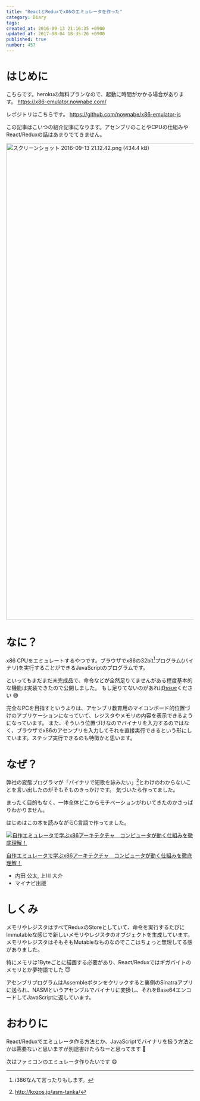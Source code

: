 ```yaml
---
title: "ReactとReduxでx86のエミュレータを作った"
category: Diary
tags: 
created_at: 2016-09-13 21:16:35 +0900
updated_at: 2017-08-04 18:35:26 +0900
published: true
number: 457
---
```


# はじめに
こちらです。herokuの無料プランなので、起動に時間がかかる場合があります。
https://x86-emulator.nownabe.com/

レポジトリはこちらです。
https://github.com/nownabe/x86-emulator-js

この記事はこいつの紹介記事になります。アセンブリのことやCPUの仕組みやReact/Reduxの話はあまりでてきません。

<img width="1276" alt="スクリーンショット 2016-09-13 21.12.42.png (434.4 kB)" src="https://img.esa.io/uploads/production/attachments/1679/2016/09/13/4429/1827f46c-a19e-40b8-968a-33ab47903c2a.png">


# なに？
x86 CPUをエミュレートするやつです。ブラウザでx86の32bit[^1]プログラム(バイナリ)を実行することができるJavaScriptのプログラムです。

といってもまだまだ未完成品で、命令などが全然足りてませんがある程度基本的な機能は実装できたので公開しました。
もし足りてないのがあれば[Issue](https://github.com/nownabe/x86-emulator-js/issues)ください :sweat_smile: 

完全なPCを目指すというよりは、アセンブリ教育用のマイコンボード的位置づけのアプリケーションになっていて、レジスタやメモリの内容を表示できるようになっています。
また、そういう位置づけなのでバイナリを入力するのではなく、ブラウザでx86のアセンブリを入力してそれを直接実行できるという形にしています。ステップ実行できるのも特徴かと思います。

[^1]: i386なんて言ったりもします。

# なぜ？
弊社の変態プログラマが「バイナリで短歌を詠みたい」[^2]とわけのわからないことを言い出したのがそもそものきっかけです。
気づいたら作ってました。

まったく目的もなく、一体全体どこからモチベーションがわいてきたのかさっぱりわかりません。

はじめはこの本を読みながらC言語で作ってました。

<div class="asin"><div class="asin-image"><a href="https://www.amazon.co.jp/exec/obidos/ASIN/B0148FQNVC/nownabe0c-22/"><img src="http://images-jp.amazon.com/images/P/B0148FQNVC.09._SL160_.jpg" alt="自作エミュレータで学ぶx86アーキテクチャ　コンピュータが動く仕組みを徹底理解！" title="自作エミュレータで学ぶx86アーキテクチャ　コンピュータが動く仕組みを徹底理解！"></a></div><div class="asin-detail"><p><a href="https://www.amazon.co.jp/exec/obidos/ASIN/B0148FQNVC/nownabe0c-22/">自作エミュレータで学ぶx86アーキテクチャ　コンピュータが動く仕組みを徹底理解！</a></p><ul><li>内田 公太, 上川 大介</li><li>マイナビ出版</li></ul></div></div>

[^2]: http://kozos.jp/asm-tanka/

# しくみ
メモリやレジスタはすべてReduxのStoreとしていて、命令を実行するたびにImmutableな感じで新しいメモリやレジスタのオブジェクトを生成しています。
メモリやレジスタはそもそもMutableなものなのでここはちょっと無理してる感がありました。

特にメモリは1Byteごとに描画する必要があり、React/Reduxではギガバイトのメモリとか夢物語でした :innocent: 

アセンブリプログラムはAssembleボタンをクリックすると裏側のSinatraアプリに送られ、NASMというアセンブルでバイナリに変換し、それをBase64エンコードしてJavaScriptに返しています。


# おわりに
React/Reduxでエミュレータ作る方法とか、JavaScriptでバイナリを扱う方法とかは需要ないと思いますが別途書けたらなーと思ってます :memo:

次はファミコンのエミュレータ作りたいです :yum:

